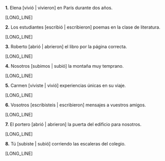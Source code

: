 **1.** Elena [vivió | vivieron] en París durante dos años.

[LONG_LINE]

**2.** Los estudiantes [escribió | escribieron] poemas en la clase de literatura.

[LONG_LINE]

**3.** Roberto [abrió | abrieron] el libro por la página correcta.

[LONG_LINE]

**4.** Nosotros [subimos | subió] la montaña muy temprano.

[LONG_LINE]

**5.** Carmen [viviste | vivió] experiencias únicas en su viaje.

[LONG_LINE]

**6.** Vosotros [escribisteis | escribieron] mensajes a vuestros amigos.

[LONG_LINE]

**7.** El portero [abrió | abrieron] la puerta del edificio para nosotros.

[LONG_LINE]

**8.** Tú [subiste | subió] corriendo las escaleras del colegio.

[LONG_LINE]